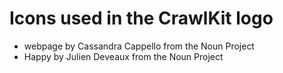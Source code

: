 # Icons used in the CrawlKit logo
* webpage by Cassandra Cappello from the Noun Project
* Happy by Julien Deveaux from the Noun Project
